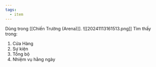 ```yaml
---
tags:
  - item
---
```

Dùng trong [[Chiến Trường (Arena)]].
![[20241113161513.png]]
Tìm thấy trong:
1. Cửa Hàng
2. Sự kiện
3. Tổng bộ
4. Nhiệm vụ hằng ngày
